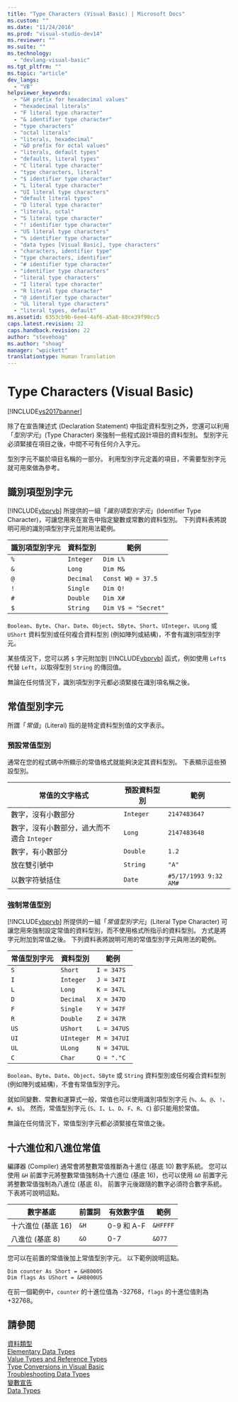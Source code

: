 ```yaml
---
title: "Type Characters (Visual Basic) | Microsoft Docs"
ms.custom: ""
ms.date: "11/24/2016"
ms.prod: "visual-studio-dev14"
ms.reviewer: ""
ms.suite: ""
ms.technology: 
  - "devlang-visual-basic"
ms.tgt_pltfrm: ""
ms.topic: "article"
dev_langs: 
  - "VB"
helpviewer_keywords: 
  - "&H prefix for hexadecimal values"
  - "hexadecimal literals"
  - "F literal type character"
  - "& identifier type character"
  - "type characters"
  - "octal literals"
  - "literals, hexadecimal"
  - "&O prefix for octal values"
  - "literals, default types"
  - "defaults, literal types"
  - "C literal type character"
  - "type characters, literal"
  - "$ identifier type character"
  - "L literal type character"
  - "UI literal type characters"
  - "default literal types"
  - "D literal type character"
  - "literals, octal"
  - "S literal type character"
  - "! identifier type character"
  - "US literal type characters"
  - "% identifier type character"
  - "data types [Visual Basic], type characters"
  - "characters, identifier type"
  - "type characters, identifier"
  - "# identifier type character"
  - "identifier type characters"
  - "literal type characters"
  - "I literal type character"
  - "R literal type character"
  - "@ identifier type character"
  - "UL literal type characters"
  - "literal types, default"
ms.assetid: 6353cb9b-6ee4-4af6-a5a8-88ce39f90cc5
caps.latest.revision: 22
caps.handback.revision: 22
author: "stevehoag"
ms.author: "shoag"
manager: "wpickett"
translationtype: Human Translation
---
```

# Type Characters (Visual Basic)
[!INCLUDE[vs2017banner](../../../../csharp/includes/vs2017banner.md)]

除了在宣告陳述式 \(Declaration Statement\) 中指定資料型別之外，您還可以利用「*型別字元*」\(Type Character\) 來強制一些程式設計項目的資料型別。  型別字元必須緊接在項目之後，中間不可有任何介入字元。  
  
 型別字元不屬於項目名稱的一部分。  利用型別字元定義的項目，不需要型別字元就可用來做為參考。  
  
## 識別項型別字元  
 [!INCLUDE[vbprvb](../../../../csharp/programming-guide/concepts/linq/includes/vbprvb_md.md)] 所提供的一組「*識別項型別字元*」\(Identifier Type Character\)，可讓您用來在宣告中指定變數或常數的資料型別。  下列資料表將說明可用的識別項型別字元並附用法範例。  
  
|識別項型別字元|資料型別|範例|  
|-------------|----------|--------|  
|`%`|`Integer`|`Dim L%`|  
|`&`|`Long`|`Dim M&`|  
|`@`|`Decimal`|`Const W@ = 37.5`|  
|`!`|`Single`|`Dim Q!`|  
|`#`|`Double`|`Dim X#`|  
|`$`|`String`|`Dim V$ = "Secret"`|  
  
 `Boolean`、`Byte`、`Char`、`Date`、`Object`、`SByte`、`Short`、`UInteger`、`ULong` 或 `UShort` 資料型別或任何複合資料型別 \(例如陣列或結構\)，不會有識別項型別字元。  
  
 某些情況下，您可以將 `$` 字元附加到 [!INCLUDE[vbprvb](../../../../csharp/programming-guide/concepts/linq/includes/vbprvb_md.md)] 函式，例如使用 `Left$` 代替 `Left`，以取得型別 `String` 的傳回值。  
  
 無論在任何情況下，識別項型別字元都必須緊接在識別項名稱之後。  
  
## 常值型別字元  
 所謂「*常值*」\(Literal\) 指的是特定資料型別值的文字表示。  
  
### 預設常值型別  
 通常在您的程式碼中所顯示的常值格式就能夠決定其資料型別。  下表顯示這些預設型別。  
  
|常值的文字格式|預設資料型別|範例|  
|-------------|------------|--------|  
|數字，沒有小數部分|`Integer`|`2147483647`|  
|數字，沒有小數部分，過大而不適合 `Integer`|`Long`|`2147483648`|  
|數字，有小數部分|`Double`|`1.2`|  
|放在雙引號中|`String`|`"A"`|  
|以數字符號括住|`Date`|`#5/17/1993 9:32 AM#`|  
  
### 強制常值型別  
 [!INCLUDE[vbprvb](../../../../csharp/programming-guide/concepts/linq/includes/vbprvb_md.md)] 所提供的一組「*常值型別字元*」\(Literal Type Character\) 可讓您用來強制設定常值的資料型別，而不使用格式所指示的資料型別。  方式是將字元附加到常值之後。  下列資料表將說明可用的常值型別字元與用法的範例。  
  
|常值型別字元|資料型別|範例|  
|------------|----------|--------|  
|`S`|`Short`|`I = 347S`|  
|`I`|`Integer`|`J = 347I`|  
|`L`|`Long`|`K = 347L`|  
|`D`|`Decimal`|`X = 347D`|  
|`F`|`Single`|`Y = 347F`|  
|`R`|`Double`|`Z = 347R`|  
|`US`|`UShort`|`L = 347US`|  
|`UI`|`UInteger`|`M = 347UI`|  
|`UL`|`ULong`|`N = 347UL`|  
|`C`|`Char`|`Q = "."C`|  
  
 `Boolean`、`Byte`、`Date`、`Object`、`SByte` 或 `String` 資料型別或任何複合資料型別 \(例如陣列或結構\)，不會有常值型別字元。  
  
 就如同變數、常數和運算式一般，常值也可以使用識別項型別字元 \(`%`、`&`、`@`、`!`、`#`、`$`\)。  然而，常值型別字元 \(`S`、`I`、`L`、`D`、`F`、`R`、`C`\) 卻只能用於常值。  
  
 無論在任何情況下，常值型別字元都必須緊接在常值之後。  
  
## 十六進位和八進位常值  
 編譯器 \(Compiler\) 通常會將整數常值推斷為十進位 \(基底 10\) 數字系統。  您可以使用 `&H` 前置字元將整數常值強制為十六進位 \(基底 16\)，也可以使用 `&O` 前置字元將整數常值強制為八進位 \(基底 8\)。  前置字元後跟隨的數字必須符合數字系統。  下表將可說明這點。  
  
|數字基底|前置詞|有效數字值|範例|  
|----------|---------|-----------|--------|  
|十六進位 \(基底 16\)|`&H`|0\-9 和 A\-F|`&HFFFF`|  
|八進位 \(基底 8\)|`&O`|0\-7|`&O77`|  
  
 您可以在前置的常值後加上常值型別字元。  以下範例說明這點。  
  
```  
Dim counter As Short = &H8000S  
Dim flags As UShort = &H8000US  
```  
  
 在前一個範例中，`counter` 的十進位值為 \-32768，`flags` 的十進位值則為 \+32768。  
  
## 請參閱  
 [資料類型](../../../../visual-basic/programming-guide/language-features/data-types/index.md)   
 [Elementary Data Types](../../../../visual-basic/programming-guide/language-features/data-types/elementary-data-types.md)   
 [Value Types and Reference Types](../../../../visual-basic/programming-guide/language-features/data-types/value-types-and-reference-types.md)   
 [Type Conversions in Visual Basic](../../../../visual-basic/programming-guide/language-features/data-types/type-conversions.md)   
 [Troubleshooting Data Types](../../../../visual-basic/programming-guide/language-features/data-types/troubleshooting-data-types.md)   
 [變數宣告](../../../../visual-basic/programming-guide/language-features/variables/variable-declaration.md)   
 [Data Types](../../../../visual-basic/language-reference/data-types/data-type-summary.md)